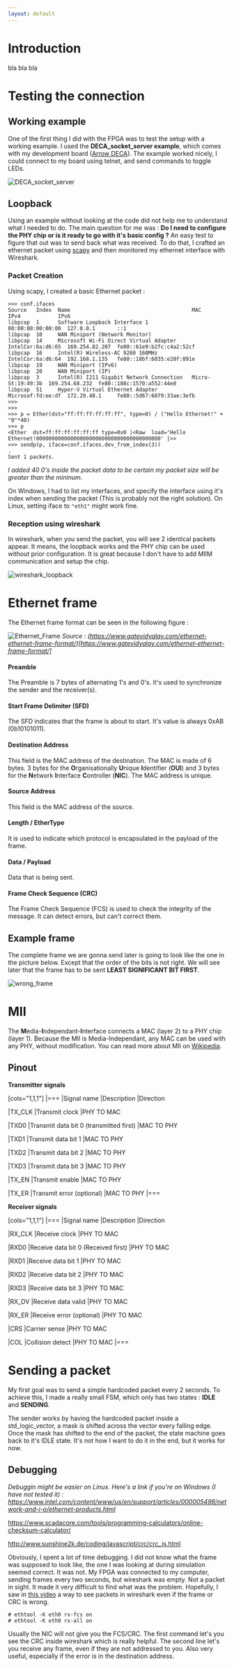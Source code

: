 ```yaml
---
layout: default
---
```


# Introduction

bla bla bla

# Testing the connection

## Working example
One of the first thing I did with the FPGA was to test the setup with a working example. I used the **DECA_socket_server example**, which comes with my development board ([Arrow DECA](https://www.arrow.com/fr-fr/products/deca/arrow-development-tools)). The example worked nicely, I could connect to my board using telnet, and send commands to toggle LEDs. 

![DECA_socket_server](assets/DECA_socket_server.png)

## Loopback

Using an example without looking at the code did not help me to understand what I needed to do. The main question for me was : **Do I need to configure the PHY chip or is it ready to go with it's basic config ?** An easy test to figure that out was to send back what was received. To do that, I crafted an ethernet packet using [scapy](https://scapy.readthedocs.io/en/latest/index.html) and then monitored my ethernet interface with Wireshark.

### Packet Creation

Using scapy, I created a basic Ethernet packet :
```Py
>>> conf.ifaces
Source   Index  Name                                       MAC                IPv4            IPv6
libpcap  1      Software Loopback Interface 1              00:00:00:00:00:00  127.0.0.1       ::1
libpcap  10     WAN Miniport (Network Monitor)
libpcap  14     Microsoft Wi-Fi Direct Virtual Adapter     IntelCor:6a:d6:65  169.254.82.207  fe80::61e9:b2fc:c4a2:52cf
libpcap  16     Intel(R) Wireless-AC 9260 160MHz           IntelCor:6a:d6:64  192.168.1.135   fe80::18bf:6035:e20f:891e
libpcap  19     WAN Miniport (IPv6)
libpcap  20     WAN Miniport (IP)
libpcap  3      Intel(R) I211 Gigabit Network Connection   Micro-St:19:49:3b  169.254.68.232  fe80::188c:1570:a552:44e8
libpcap  51     Hyper-V Virtual Ethernet Adapter           Microsof:fd:ee:df  172.29.48.1     fe80::5d67:6079:33ae:3efb
>>> 
>>> 
>>> p = Ether(dst="ff:ff:ff:ff:ff:ff", type=0) / ("Hello Ethernet!" + "0"*40)
>>> p
<Ether  dst=ff:ff:ff:ff:ff:ff type=0x0 |<Raw  load='Hello Ethernet!0000000000000000000000000000000000000000' |>>
>>> sendp(p, iface=conf.ifaces.dev_from_index(3))
.
Sent 1 packets.
```
*I added 40 0's inside the packet data to be certain my packet size will be greater than the mininum.*

On Windows, I had to list my interfaces, and specify the interface using it's index when sending the packet (This is probably not the right solution). On Linux, setting iface to `"eth1"` might work fine.

### Reception using wireshark

In wireshark, when you send the packet, you will see 2 identical packets appear. It means, the loopback works and the PHY chip can be used without prior configuration. It is great because I don't have to add MIIM communication and setup the chip.

![wireshark_loopback](assets/wireshark_loopback.png)


# Ethernet frame

The Ethernet frame format can be seen in the following figure : 

![Ethernet_Frame](assets/Ethernet_Frame_Format.png)
*Source : (https://www.gatevidyalay.com/ethernet-ethernet-frame-format/)[https://www.gatevidyalay.com/ethernet-ethernet-frame-format/]*

#### Preamble
The Preamble is 7 bytes of alternating 1's and 0's. It's used to synchronize the sender and the receiver(s). 

#### Start Frame Delimiter (SFD)
The SFD indicates that the frame is about to start. It's value is always 0xAB (0b10101011).

#### Destination Address
This field is the MAC address of the destination. The MAC is made of 6 bytes. 3 bytes for the **O**rganisationally **U**nique **I**dentifier (**OUI**) and 3 bytes for the **N**etwork **I**nterface **C**ontroller (**NIC**). The MAC address is unique.

#### Source Address
This field is the MAC address of the source.

#### Length / EtherType
It is used to indicate which protocol is encapsulated in the payload of the frame.

#### Data / Payload
Data that is being sent.

#### Frame Check Sequence (CRC)
The Frame Check Sequence (FCS) is used to check the integrity of the message. It can detect errors, but can't correct them.

## Example frame

The complete frame we are gonna send later is going to look like the one in the picture below. Except that the order of the bits is not right. We will see later that the frame has to be sent **LEAST SIGNIFICANT BIT FIRST**.

![wrong_frame](assets/wrong_frame.png)




# MII

The **M**edia-**I**ndependant-**I**nterface connects a MAC (layer 2) to a PHY chip (layer 1). Because the MII is Media-Independant, any MAC can be used with any PHY, without modification. You can read more about MII on [Wikipedia](https://en.wikipedia.org/wiki/Media-independent_interface).


## Pinout

**Transmitter signals**

[cols="1,1,1"] 
|===
|Signal name |Description |Direction

|TX_CLK
|Transmit clock
|PHY TO MAC

|TXD0
|Transmit data bit 0 (transmitted first)
|MAC TO PHY

|TXD1
|Transmit data bit 1
|MAC TO PHY

|TXD2
|Transmit data bit 2
|MAC TO PHY

|TXD3
|Transmit data bit 3
|MAC TO PHY

|TX_EN
|Transmit enable
|MAC TO PHY

|TX_ER
|Transmit error (optional)
|MAC TO PHY
|===

**Receiver signals**

[cols="1,1,1"] 
|===
|Signal name |Description |Direction

|RX_CLK
|Receive clock
|PHY TO MAC

|RXD0
|Receive data bit 0 (Received first)
|PHY TO MAC

|RXD1
|Receive data bit 1
|PHY TO MAC

|RXD2
|Receive data bit 2
|PHY TO MAC

|RXD3
|Receive data bit 3
|PHY TO MAC

|RX_DV
|Receive data valid
|PHY TO MAC

|RX_ER
|Receive error (optional)
|PHY TO MAC

|CRS
|Carrier sense
|PHY TO MAC

|COL
|Collision detect
|PHY TO MAC
|===

# Sending a packet

My first goal was to send a simple hardcoded packet every 2 seconds. To achieve this, I made a really small FSM, which only has two states : **IDLE** and **SENDING**.

The sender works by having the hardcoded packet inside a std_logic_vector, a mask is shifted across the vector every falling edge. Once the mask has shifted to the end of the packet, the state machine goes back to it's IDLE state. It's not how I want to do it in the end, but it works for now.

## Debugging

*Debuggin might be easier on Linux. Here's a link if you're on Windows (I have not tested it) : https://www.intel.com/content/www/us/en/support/articles/000005498/network-and-i-o/ethernet-products.html*


https://www.scadacore.com/tools/programming-calculators/online-checksum-calculator/

http://www.sunshine2k.de/coding/javascript/crc/crc_js.html

Obviously, I spent a lot of time debugging. I did not know what the frame was supposed to look like, the one I was looking at during simulation seemed correct. It was not. My FPGA was connected to my computer, sending frames every two seconds, but wireshark was empty. Not a packet in sight. It made it very difficult to find what was the problem. Hopefully, I saw in [this video](https://youtu.be/zTsHbEIOM2A) a way to see packets in wireshark even if the frame or CRC is wrong. 

```
# ethtool -K eth0 rx-fcs on
# ethtool -K eth0 rx-all on
```

Usually the NIC will not give you the FCS/CRC. The first command let's you see the CRC inside wireshark which is really helpful. The second line let's you receive any frame, even if they are not addressed to you. Also very useful, especially if the error is in the destination address.

